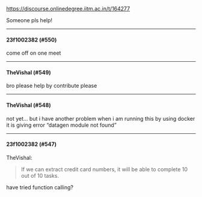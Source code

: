 https://discourse.onlinedegree.iitm.ac.in/t/164277

Someone pls help!</p><hr>

<h4>23f1002382 (#550)</h4>
<p>come off on one meet</p><hr>

<h4>TheVishal (#549)</h4>
<p>bro please help by contribute please</p><hr>

<h4>TheVishal (#548)</h4>
<p>not yet… but i have another problem when i am running this by using docker it is giving error “datagen module not found”</p><hr>

<h4>23f1002382 (#547)</h4>
<aside class="quote group-ds-students" data-post="521" data-topic="164277" data-username="TheVishal">
<div class="title">
<div class="quote-controls"></div>
 TheVishal:</div>
<blockquote>
<p>If we can extract credit card numbers, it will be able to complete 10 out of 10 tasks.</p>
</blockquote>
</aside>
<p>have tried function calling?